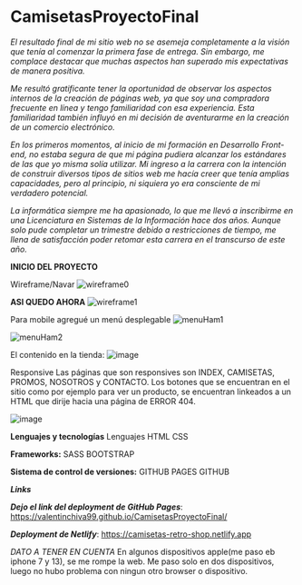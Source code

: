 # **CamisetasProyectoFinal**


*El resultado final de mi sitio web no se asemeja completamente a la visión que tenía al comenzar la primera fase de entrega. Sin embargo, me complace destacar que muchas aspectos han superado mis expectativas de manera positiva.*

*Me resultó gratificante tener la oportunidad de observar los aspectos internos de la creación de páginas web, ya que soy una compradora frecuente en línea y tengo familiaridad con esa experiencia. Esta familiaridad también influyó en mi decisión de aventurarme en la creación de un comercio electrónico.*

*En los primeros momentos, al inicio de mi formación en Desarrollo Front-end, no estaba segura de que mi página pudiera alcanzar los estándares de las que yo misma solía utilizar.* 
*Mi ingreso a la carrera con la intención de construir diversos tipos de sitios web me hacía creer que tenía amplias capacidades, pero al principio, ni siquiera yo era consciente de mi verdadero potencial.*

*La informática siempre me ha apasionado, lo que me llevó a inscribirme en una Licenciatura en Sistemas de la Información hace dos años. Aunque solo pude completar un trimestre debido a restricciones de tiempo, me llena de satisfacción poder retomar esta carrera en el transcurso de este año.*

**INICIO DEL PROYECTO**

Wireframe/Navar
![wireframe0](https://github.com/ValentinChiva99/CamisetasProyectoFinal/assets/84089905/90525dd2-ca9d-4a2e-8935-114a29c644f0)





**ASI QUEDO AHORA**
![wireframe1](https://github.com/ValentinChiva99/CamisetasProyectoFinal/assets/84089905/3d07f229-e94d-4fec-ba9a-fce447a8bb0f)




Para mobile agregué un menú desplegable 
![menuHam1](https://github.com/ValentinChiva99/CamisetasProyectoFinal/assets/84089905/b0aa3f49-7740-471b-8154-16c0ea53edd3)

![menuHam2](https://github.com/ValentinChiva99/CamisetasProyectoFinal/assets/84089905/9057d659-4da2-4b81-9ff7-ce84f97ef5d4)






El contenido en la tienda:
![image](https://github.com/ValentinChiva99/CamisetasProyectoFinal/assets/84089905/9b083ddc-80a4-47d2-b54c-6c9b885109c5)





Responsive
Las páginas que son responsives son INDEX, CAMISETAS, PROMOS, NOSOTROS y CONTACTO. Los botones que se encuentran en el sitio como por ejemplo para ver un producto, se encuentran linkeados a un HTML que dirije hacia una página de ERROR 404.

![image](https://github.com/ValentinChiva99/CamisetasProyectoFinal/assets/84089905/888dd824-49de-4572-957b-788e4ab6818f)




**Lenguajes y tecnologías**
Lenguajes
HTML CSS

**Frameworks:**
SASS BOOTSTRAP

**Sistema de control de versiones:**
GITHUB PAGES GITHUB

***Links***

***Dejo el link del deployment de GitHub Pages***: https://valentinchiva99.github.io/CamisetasProyectoFinal/

***Deployment de Netlify***: https://camisetas-retro-shop.netlify.app


*DATO A TENER EN CUENTA*
En algunos dispositivos apple(me paso eb iphone 7 y 13), se me rompe la web. Me paso solo en dos dispositivos, luego no hubo problema con ningun otro browser o dispositivo.
